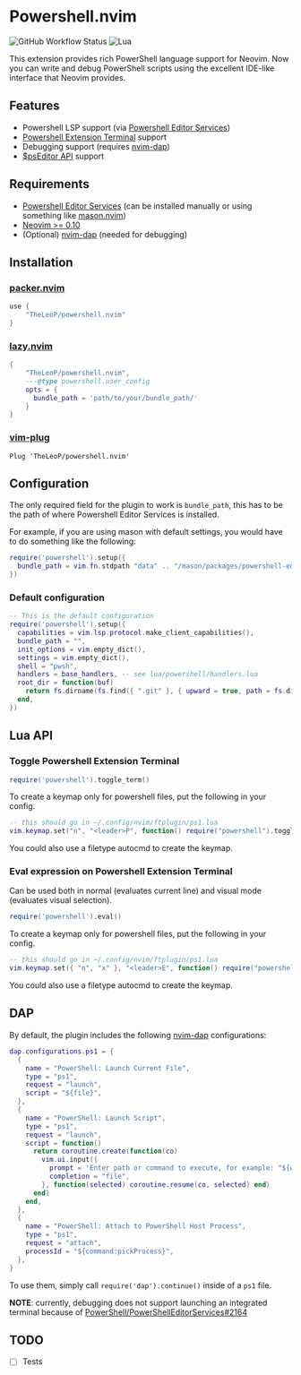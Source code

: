 # Powershell.nvim

![GitHub Workflow Status](https://github.com/TheLeoP/powershell.nvim/actions/workflows/lint-test.yml/badge.svg)
![Lua](https://img.shields.io/badge/Made%20with%20Lua-blueviolet.svg?style=for-the-badge&logo=lua)

This extension provides rich PowerShell language support for Neovim. Now you can write and debug PowerShell scripts using the excellent IDE-like interface that Neovim provides.

## Features

- Powershell LSP support (via [Powershell Editor Services](https://github.com/PowerShell/PowerShellEditorServices))
- [Powershell Extension Terminal](https://github.com/PowerShell/PowerShellEditorServices#powershell-extension-terminal) support
- Debugging support (requires [nvim-dap](https://github.com/mfussenegger/nvim-dap))
- [$psEditor API](https://github.com/PowerShell/PowerShellEditorServices/blob/main/docs/guide/extensions.md) support

## Requirements

- [Powershell Editor Services](https://github.com/PowerShell/PowerShellEditorServices) (can be installed manually or using something like [mason.nvim](https://github.com/williamboman/mason.nvim))
- [Neovim >= 0.10](https://github.com/neovim/neovim/releases/tag/v0.10.0)
- (Optional) [nvim-dap](https://github.com/mfussenegger/nvim-dap) (needed for debugging)

## Installation

### [packer.nvim](https://github.com/wbthomason/packer.nvim)

```lua
use {
    "TheLeoP/powershell.nvim"
}
```

### [lazy.nvim](https://github.com/folke/lazy.nvim)

```lua
{
    "TheLeoP/powershell.nvim",
    ---@type powershell.user_config
    opts = {
      bundle_path = 'path/to/your/bundle_path/'
    }
}
```

### [vim-plug](https://github.com/junegunn/vim-plug)

```vim
Plug 'TheLeoP/powershell.nvim'
```

## Configuration

The only required field for the plugin to work is `bundle_path`, this has to be the path of where Powershell Editor Services is installed.

For example, if you are using mason with default settings, you would have to do something like the following:

```lua
require('powershell').setup({
  bundle_path = vim.fn.stdpath "data" .. "/mason/packages/powershell-editor-services",
})
```

### Default configuration

```lua
-- This is the default configuration
require('powershell').setup({
  capabilities = vim.lsp.protocol.make_client_capabilities(),
  bundle_path = "",
  init_options = vim.empty_dict(),
  settings = vim.empty_dict(),
  shell = "pwsh",
  handlers = base_handlers, -- see lua/powershell/handlers.lua
  root_dir = function(buf)
    return fs.dirname(fs.find({ ".git" }, { upward = true, path = fs.dirname(api.nvim_buf_get_name(buf)) })[1])
  end,
})
```

## Lua API

### Toggle Powershell Extension Terminal

```lua
require('powershell').toggle_term()
```

To create a keymap only for powershell files, put the following in your config.

```lua
-- this should go in ~/.config/nvim/ftplugin/ps1.lua
vim.keymap.set("n", "<leader>P", function() require("powershell").toggle_term() end)
```

You could also use a filetype autocmd to create the keymap.

### Eval expression on Powershell Extension Terminal

Can be used both in normal (evaluates current line) and visual mode (evaluates visual selection).

```lua
require('powershell').eval()
```

To create a keymap only for powershell files, put the following in your config.

```lua
-- this should go in ~/.config/nvim/ftplugin/ps1.lua
vim.keymap.set({ "n", "x" }, "<leader>E", function() require("powershell").eval() end)
```

You could also use a filetype autocmd to create the keymap.

## DAP

By default, the plugin includes the following [nvim-dap](https://github.com/mfussenegger/nvim-dap) configurations:

```lua
dap.configurations.ps1 = {
  {
    name = "PowerShell: Launch Current File",
    type = "ps1",
    request = "launch",
    script = "${file}",
  },
  {
    name = "PowerShell: Launch Script",
    type = "ps1",
    request = "launch",
    script = function()
      return coroutine.create(function(co)
        vim.ui.input({
          prompt = 'Enter path or command to execute, for example: "${workspaceFolder}/src/foo.ps1" or "Invoke-Pester"',
          completion = "file",
        }, function(selected) coroutine.resume(co, selected) end)
      end)
    end,
  },
  {
    name = "PowerShell: Attach to PowerShell Host Process",
    type = "ps1",
    request = "attach",
    processId = "${command:pickProcess}",
  },
}
```

To use them, simply call `require('dap').continue()` inside of a `ps1` file.

**NOTE**: currently, debugging does not support launching an integrated terminal because of [PowerShell/PowerShellEditorServices#2164](https://github.com/PowerShell/PowerShellEditorServices/issues/2164)

## TODO

- [ ] Tests
